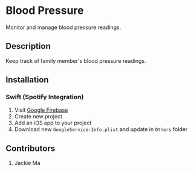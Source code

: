 # Blood Pressure
Monitor and manage blood pressure readings.

## Description
Keep track of family member's blood pressure readings.

## Installation
### Swift (Spotify Integration)
1. Visit [Google Firebase](https://console.firebase.google.com/)
2. Create new project
3. Add an iOS app to your project
3. Download new `GoogleService-Info.plist` and update in `Others` folder

## Contributors
1. Jackie Ma
